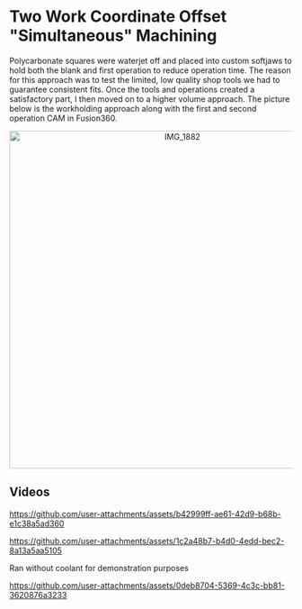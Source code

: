# Two Work Coordinate Offset "Simultaneous" Machining

Polycarbonate squares were waterjet off and placed into custom softjaws to hold both the blank and first operation to reduce operation time. The reason for this approach was to test the limited, low quality shop tools we had to guarantee consistent fits. Once the tools and operations created a satisfactory part, I then moved on to a higher volume approach. The picture below is the workholding approach along with the first and second operation CAM in Fusion360.

<div style="text-align: center;">
  <img src="https://github.com/user-attachments/assets/399fcdd3-1dce-41ce-b177-351fdaed5626" alt="IMG_1882" width="600"/>
</div>

## Videos


https://github.com/user-attachments/assets/b42999ff-ae61-42d9-b68b-e1c38a5ad360

https://github.com/user-attachments/assets/1c2a48b7-b4d0-4edd-bec2-8a13a5aa5105

Ran without coolant for demonstration purposes

https://github.com/user-attachments/assets/0deb8704-5369-4c3c-bb81-3620876a3233


